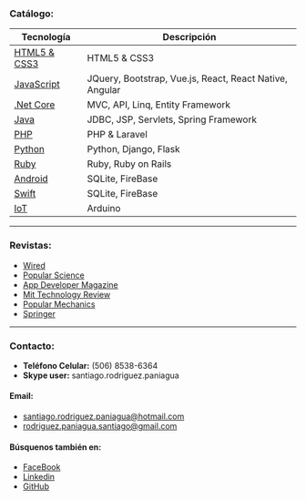 ### Catálogo:
| Tecnología              | Descripción                                    | 
| ----------------------- | ---------------------------------------------- | 
| [HTML5 & CSS3](https://profesantiago.github.io/HTMLCSS) | HTML5 & CSS3 |
| [JavaScript](https://profesantiago.github.io/JavaScript)| JQuery, Bootstrap, Vue.js, React, React Native, Angular |
| [.Net Core](https://profesantiago.github.io/NetCore)| MVC, API, Linq, Entity Framework |
| [Java](https://profesantiago.github.io/CursoJava)   | JDBC, JSP, Servlets, Spring Framework     |
| [PHP](https://profesantiago.github.io/PHP)          | PHP & Laravel          |
| [Python](https://profesantiago.github.io/Python)    | Python, Django, Flask  |
| [Ruby](https://profesantiago.github.io/Ruby)        | Ruby, Ruby on Rails    |
| [Android](https://profesantiago.github.io/Android)  | SQLite, FireBase       |
| [Swift](https://profesantiago.github.io/Swift)      | SQLite, FireBase       |
| [IoT](https://profesantiago.github.io/IoT)          | Arduino                |

------------

### Revistas:
- [Wired](https://www.wired.com/)
- [Popular Science](https://www.popsci.com/)
- [App Developer Magazine](https://appdevelopermagazine.com/)
- [Mit Technology Review](https://www.technologyreview.com/)
- [Popular Mechanics](https://www.popularmechanics.com/)
- [Springer](https://www.springer.com/la)

------------

### Contacto:
- **Teléfono Celular:** (506) 8538-6364
- **Skype user:** santiago.rodriguez.paniagua

#### Email:
- santiago.rodriguez.paniagua@hotmail.com
- rodriguez.paniagua.santiago@gmail.com

#### Búsquenos también en:
- [FaceBook](https://www.facebook.com/santiago.rodriguez.paniagua) 
- [Linkedin](https://www.linkedin.com/in/santiago-rodriguez-paniagua/)
- [GitHub](https://github.com/ProfeSantiago)
